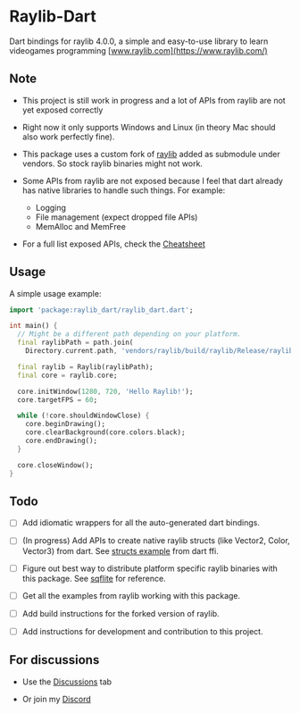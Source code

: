 # Raylib-Dart

Dart bindings for raylib 4.0.0, a simple and easy-to-use library to learn videogames programming [www.raylib.com](https://www.raylib.com/)

## Note

- This project is still work in progress and a lot of APIs from raylib are not yet exposed correctly

- Right now it only supports Windows and Linux (in theory Mac should also work perfectly fine).

- This package uses a custom fork of [raylib](https://github.com/ufrshubham/raylib) added as submodule under vendors. So stock raylib binaries might not work.

- Some APIs from raylib are not exposed because I feel that dart already has native libraries to handle such things. For example:
  - Logging
  - File management (expect dropped file APIs)
  - MemAlloc and MemFree

- For a full list exposed APIs, check the [Cheatsheet](Cheatsheet.md)

## Usage

A simple usage example:

```dart
import 'package:raylib_dart/raylib_dart.dart';

int main() {
  // Might be a different path depending on your platform.
  final raylibPath = path.join(
    Directory.current.path, 'vendors/raylib/build/raylib/Release/raylib.dll');

  final raylib = Raylib(raylibPath);
  final core = raylib.core;

  core.initWindow(1280, 720, 'Hello Raylib!');
  core.targetFPS = 60;

  while (!core.shouldWindowClose) {
    core.beginDrawing();
    core.clearBackground(core.colors.black);
    core.endDrawing();
  }

  core.closeWindow();
}
```

## Todo

- [ ] Add idiomatic wrappers for all the auto-generated dart bindings.

- [ ] (In progress) Add APIs to create native raylib structs (like Vector2, Color, Vector3) from dart. See [structs example](https://github.com/dart-lang/samples/tree/master/ffi/structs) from dart ffi.

- [ ] Figure out best way to distribute platform specific raylib binaries with this package. See [sqflite](https://github.com/tekartik/sqflite/tree/master/sqflite_common_ffi) for reference.

- [ ] Get all the examples from raylib working with this package.

- [ ] Add build instructions for the forked version of raylib.

- [ ] Add instructions for development and contribution to this project.

## For discussions

- Use the [Discussions](https://github.com/ufrshubham/raylib-dart/discussions) tab

- Or join my [Discord](https://discord.gg/6xZ4ycWSYB)

